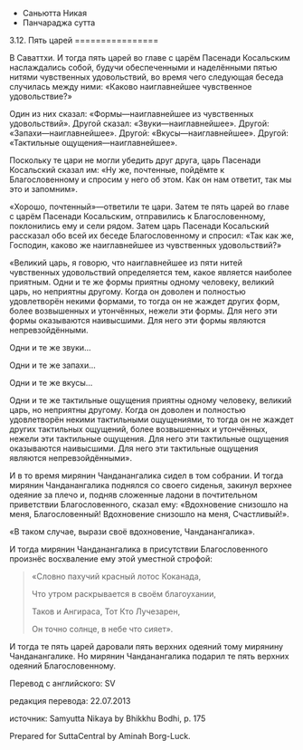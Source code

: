 









* Саньютта Никая
* Панчараджа сутта


3\.12\. Пять царей
\=\=\=\=\=\=\=\=\=\=\=\=\=\=\=\=



В Саваттхи\. И тогда пять царей во главе с царём Пасенади Косальским наслаждались собой, будучи обеспеченными и наделёнными пятью нитями чувственных удовольствий, во время чего следующая беседа случилась между ними: «Каково наиглавнейшее чувственное удовольствие?»


Один из них сказал: «Формы—наиглавнейшее из чувственных удовольствий»\. Другой сказал: «Звуки—наиглавнейшее»\. Другой: «Запахи—наиглавнейшее»\. Другой: «Вкусы—наиглавнейшее»\. Другой: «Тактильные ощущения—наиглавнейшее»\.


Поскольку те цари не могли убедить друг друга, царь Пасенади Косальский сказал им: «Ну же, почтенные, пойдёмте к Благословенному и спросим у него об этом\. Как он нам ответит, так мы это и запомним»\.


«Хорошо, почтенный»—ответили те цари\. Затем те пять царей во главе с царём Пасенади Косальским, отправились к Благословенному, поклонились ему и сели рядом\. Затем царь Пасенади Косальский рассказал обо всей их беседе Благословенному и спросил: «Так как же, Господин, каково же наиглавнейшее из чувственных удовольствий?»


«Великий царь, я говорю, что наиглавнейшее из пяти нитей чувственных удовольствий определяется тем, какое является наиболее приятным\. Одни и те же формы приятны одному человеку, великий царь, но неприятны другому\. Когда он доволен и полностью удовлетворён некими формами, то тогда он не жаждет других форм, более возвышенных и утончённых, нежели эти формы\. Для него эти формы оказываются наивысшими\. Для него эти формы являются непревзойдёнными\.


Одни и те же звуки…


Одни и те же запахи…


Одни и те же вкусы…


Одни и те же тактильные ощущения приятны одному человеку, великий царь, но неприятны другому\. Когда он доволен и полностью удовлетворён некими тактильными ощущениями, то тогда он не жаждет других тактильных ощущений, более возвышенных и утончённых, нежели эти тактильные ощущения\. Для него эти тактильные ощущения оказываются наивысшими\. Для него эти тактильные ощущения являются непревзойдёнными»\.


И в то время мирянин Чанданангалика сидел в том собрании\. И тогда мирянин Чанданангалика поднялся со своего сиденья, закинул верхнее одеяние за плечо и, подняв сложенные ладони в почтительном приветствии Благословенного, сказал ему: «Вдохновение снизошло на меня, Благословенный\! Вдохновение снизошло на меня, Счастливый\!»\.


«В таком случае, вырази своё вдохновение, Чанданангалика»\.


И тогда мирянин Чанданангалика в присутствии Благословенного произнёс восхваление ему этой уместной строфой:



> «Словно пахучий красный лотос Коканада,  
> 
> Что утром раскрывается в своём благоухании,  
> 
> Таков и Ангираса, Тот Кто Лучезарен,  
> 
> Он точно солнце, в небе что сияет»\.


И тогда те пять царей даровали пять верхних одеяний тому мирянину Чанданангалике\. Но мирянин Чанданангалика подарил те пять верхних одеяний Благословенному\.



Перевод с английского: SV


редакция перевода: 22\.07\.2013


источник: Samyutta Nikaya by Bhikkhu Bodhi, p\. 175


Prepared for SuttaCentral by Aminah Borg\-Luck\.






